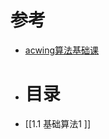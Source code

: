 # 参考
- [acwing算法基础课]([https://www.acwing.com/activity/content/introduction/11/)
- # 目录
- [[1.1 基础算法1 ]]